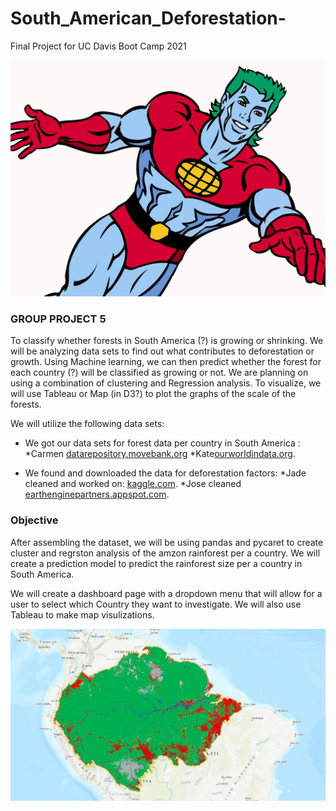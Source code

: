 # South_American_Deforestation-
Final Project for UC Davis Boot Camp 2021

![NPLCC](images/I_have_the_power.png)



### GROUP PROJECT 5

To classify whether forests in South America (?) is growing or shrinking. 
We will be analyzing data sets to find out what contributes to deforestation or growth.
Using Machine learning, we can then predict whether the forest for each country (?) will be classified as growing or not.  We are planning on using a combination of clustering and Regression analysis. 
To visualize, we will use Tableau or Map (in D3?) to plot the graphs of the scale of the forests.

We will utilize the following data sets:


* We got our data sets for forest data per country in South America :
*Carmen [datarepository.movebank.org](https://www.datarepository.movebank.org/handle/10255/move.837)
*Kate[ourworldindata.org]( https://ourworldindata.org/forest-area#how-much-of-the-earth-s-surface-is-forested).

* We found and downloaded the data for deforestation factors:
*Jade cleaned and worked on: [kaggle.com]( https://www.kaggle.com/chiticariucristian/deforestation-and-forest-loss).
*Jose cleaned [earthenginepartners.appspot.com]( https://earthenginepartners.appspot.com/science-2013-global-forest/download_v1.7.html).

### Objective

After assembling the dataset, we will be using pandas and pycaret to create cluster and regrston analysis of the amzon rainforest per a country. We will create a prediction model to predict the rainforest size per a country in South America.

We will create a dashboard page with a dropdown menu that will allow for a user to select which Country they want to investigate. We will also use Tableau to make map visulizations. 

![NPLCC](images/Rain_forest.png)




